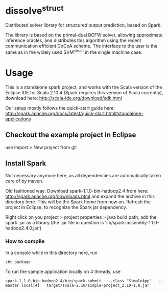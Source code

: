 dissolve<sup>struct</sup>
===========

Distributed solver library for structured output prediction, based on Spark.

The library is based on the primal-dual BCFW solver, allowing approximate inference oracles, and distributes this algorithm using the recent communication efficient CoCoA scheme.
The interface to the user is the same as in the widely used SVM<sup>struct</sup> in the single machine case.

# Usage

This is a standalone spark project, and works with the Scala version of the Eclipse IDE for Scala 2.10.4 (Spark requires this version of Scala currently), download here:
<http://scala-ide.org/download/sdk.html>

Our setup mostly follows the quick-start guide here:
<http://spark.apache.org/docs/latest/quick-start.html#standalone-applications>

## Checkout the example project in Eclipse
use
Import > New project from git

## Install Spark
Not necessary anymore here, as all dependencies are automatically taken care of by maven.

Old fashioned way: Download spark-1.1.0-bin-hadoop2.4
from here:
<http://spark.apache.org/downloads.html>
and expand the archive in this directory here. This will be the Spark home from now on.
Refresh the project in Eclipse, to recognize the Spark jar dependency.

Right click on you project > project properties > java build path, add the spark .jar as a library (the .jar file in question is 'lib/spark-assembly-1.1.0-hadoop2.4.0.jar')

### How to compile
In a console while in this directory here, run

    sbt package

To run the sample application locally on 4 threads, use

    spark-1.1.0-bin-hadoop2.4/bin/spark-submit   --class "SimpleApp"   --master local[4]   target/scala-2.10/simple-project_2.10-1.0.jar
    
